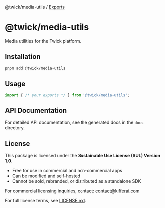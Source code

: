 @twick/media-utils / [Exports](modules.md)

# @twick/media-utils

Media utilities for the Twick platform.

## Installation

```bash
pnpm add @twick/media-utils
```

## Usage

```typescript
import { /* your exports */ } from '@twick/media-utils';
```

## API Documentation

For detailed API documentation, see the generated docs in the `docs` directory.

## License

This package is licensed under the **Sustainable Use License (SUL) Version 1.0**.

- Free for use in commercial and non-commercial apps
- Can be modified and self-hosted
- Cannot be sold, rebranded, or distributed as a standalone SDK

For commercial licensing inquiries, contact: contact@kifferai.com

For full license terms, see [LICENSE.md](../../../../LICENSE.md).
